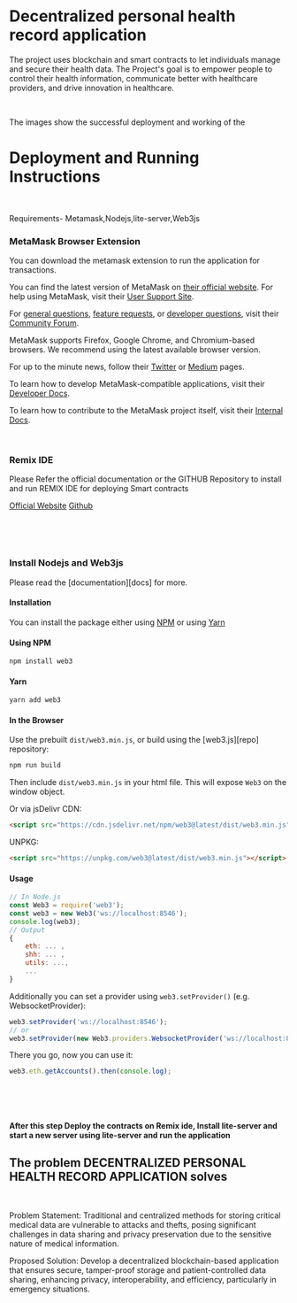 
# Decentralized personal health record application

The project uses blockchain and smart contracts to let individuals manage and secure their health data. The Project's goal is to empower people to control their health information, communicate better with healthcare providers, and drive innovation in healthcare.


&nbsp; 

The images show the successful deployment and working of the 

# Deployment and Running Instructions

&nbsp;

Requirements- Metamask,Nodejs,lite-server,Web3js

### MetaMask Browser Extension

You can download the metamask extension to run the application for transactions.

You can find the latest version of MetaMask on [their official website](https://metamask.io/). For help using MetaMask, visit their [User Support Site](https://metamask.zendesk.com/hc/en-us).

For [general questions](https://community.metamask.io/c/learn/26), [feature requests](https://community.metamask.io/c/feature-requests-ideas/13), or [developer questions](https://community.metamask.io/c/developer-questions/11), visit their [Community Forum](https://community.metamask.io/).

MetaMask supports Firefox, Google Chrome, and Chromium-based browsers. We recommend using the latest available browser version.

For up to the minute news, follow their [Twitter](https://twitter.com/metamask) or [Medium](https://medium.com/metamask) pages.

To learn how to develop MetaMask-compatible applications, visit their [Developer Docs](https://metamask.github.io/metamask-docs/).

To learn how to contribute to the MetaMask project itself, visit their [Internal Docs](https://github.com/MetaMask/metamask-extension/tree/develop/docs).

&nbsp;
&nbsp;

### Remix IDE


Please Refer the official documentation or the GITHUB Repository to install and run REMIX IDE for deploying Smart contracts

[Official Website](https://remix-ide.readthedocs.io/en/latest/run.html)
[Github](https://github.com/ethereum/remix-project)

&nbsp;

&nbsp;

### Install Nodejs and Web3js

Please read the [documentation][docs] for more.

#### Installation

You can install the package either using [NPM](https://www.npmjs.com/package/web3) or using [Yarn](https://yarnpkg.com/package/web3)

#### Using NPM

```bash
npm install web3
```

#### Yarn

```bash
yarn add web3
```

#### In the Browser

Use the prebuilt `dist/web3.min.js`, or
build using the [web3.js][repo] repository:

```bash
npm run build
```

Then include `dist/web3.min.js` in your html file.
This will expose `Web3` on the window object.

Or via jsDelivr CDN:

```html
<script src="https://cdn.jsdelivr.net/npm/web3@latest/dist/web3.min.js"></script>
```

UNPKG:

```html
<script src="https://unpkg.com/web3@latest/dist/web3.min.js"></script>
```

#### Usage

```js
// In Node.js
const Web3 = require('web3');
const web3 = new Web3('ws://localhost:8546');
console.log(web3);
// Output
{
    eth: ... ,
    shh: ... ,
    utils: ...,
    ...
}
```

Additionally you can set a provider using `web3.setProvider()` (e.g. WebsocketProvider):

```js
web3.setProvider('ws://localhost:8546');
// or
web3.setProvider(new Web3.providers.WebsocketProvider('ws://localhost:8546'));
```

There you go, now you can use it:

```js
web3.eth.getAccounts().then(console.log);
```


&nbsp;

&nbsp;

#### After this step Deploy the contracts on Remix ide, Install lite-server and start a new server using lite-server and run the application

## The problem DECENTRALIZED PERSONAL HEALTH RECORD APPLICATION solves

&nbsp;

Problem Statement: Traditional and centralized methods for storing critical medical data are vulnerable to attacks and thefts, posing significant challenges in data sharing and privacy preservation due to the sensitive nature of medical information.

Proposed Solution: Develop a decentralized blockchain-based application that ensures secure, tamper-proof storage and patient-controlled data sharing, enhancing privacy, interoperability, and efficiency, particularly in emergency situations.
